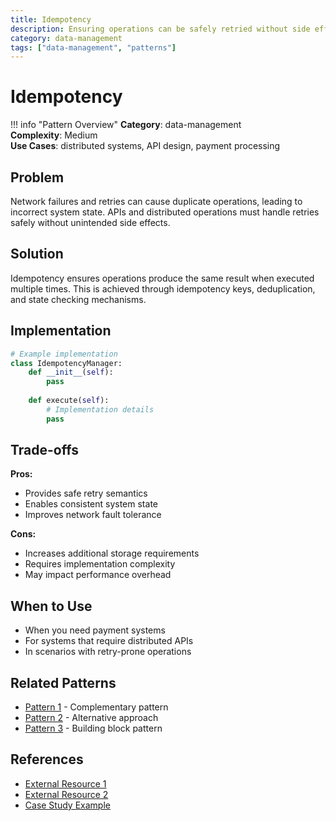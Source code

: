 ```yaml
---
title: Idempotency
description: Ensuring operations can be safely retried without side effects
category: data-management
tags: ["data-management", "patterns"]
---
```


# Idempotency

!!! info "Pattern Overview"
    **Category**: data-management  
    **Complexity**: Medium  
    **Use Cases**: distributed systems, API design, payment processing

## Problem

Network failures and retries can cause duplicate operations, leading to incorrect system state. APIs and distributed operations must handle retries safely without unintended side effects.

## Solution

Idempotency ensures operations produce the same result when executed multiple times. This is achieved through idempotency keys, deduplication, and state checking mechanisms.

## Implementation

```python
# Example implementation
class IdempotencyManager:
    def __init__(self):
        pass
    
    def execute(self):
        # Implementation details
        pass
```

## Trade-offs

**Pros:**
- Provides safe retry semantics
- Enables consistent system state
- Improves network fault tolerance

**Cons:**
- Increases additional storage requirements
- Requires implementation complexity
- May impact performance overhead

## When to Use

- When you need payment systems
- For systems that require distributed APIs
- In scenarios with retry-prone operations

## Related Patterns

- [Pattern 1](../related-pattern-1.md) - Complementary pattern
- [Pattern 2](../related-pattern-2.md) - Alternative approach
- [Pattern 3](../related-pattern-3.md) - Building block pattern

## References

- [External Resource 1](#)
- [External Resource 2](#)
- [Case Study Example](../architects-handbook/case-studies/example.md)
